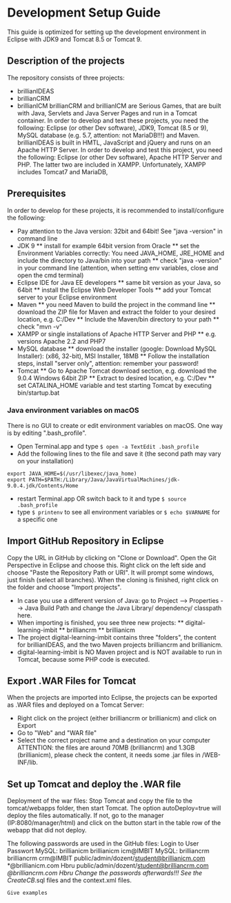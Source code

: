 # Development Setup Guide

This guide is optimized for setting up the development environment in Eclipse with JDK9 and Tomcat 8.5 or Tomcat 9.

## Description of the projects

The repository consists of three projects:
* brillianIDEAS
* brillianCRM
* brillianICM
brillianCRM and brillianICM are Serious Games, that are built with Java, Servlets and Java Server Pages and run in a Tomcat container. In order to develop and test these projects, you need the following: Eclipse (or other Dev software), JDK9, Tomcat (8.5 or 9), MySQL database (e.g. 5.7, attention: not MariaDB!!!) and Maven.
brillianIDEAS is built in HMTL, JavaScript and jQuery and runs on an Apache HTTP Server. In order to develop and test this project, you need the following: Eclipse (or other Dev software), Apache HTTP Server and PHP. The latter two are included in XAMPP.
Unfortunately, XAMPP includes Tomcat7 and MariaDB, 


## Prerequisites

In order to develop for these projects, it is recommended to install/configure the following:
* Pay attention to the Java version: 32bit and 64bit! See "java -version" in command line
* JDK 9
** install for example 64bit version from Oracle
** set the Environment Variables correctly: You need JAVA_HOME, JRE_HOME and include the directory to Java/bin into your path
** check "java -version" in your command line (attention, when setting env variables, close and open the cmd terminal)
* Eclipse IDE for Java EE developers 
** same bit version as your Java, so 64bit
** install the Eclipse Web Developer Tools
** add your Tomcat server to your Eclipse environment
* Maven 
** you need Maven to build the project in the command line
** download the ZIP file for Maven and extract the folder to your desired location, e.g. C:/Dev
** Include the Maven/bin directory to your path
** check "mvn -v"
* XAMPP or single installations of Apache HTTP Server and PHP
** e.g. versions Apache 2.2 and PHP7
* MySQL database
** download the installer (google: Download MySQL Installer): (x86, 32-bit), MSI Installer, 18MB
** Follow the installation steps, install "server only", attention: remember your password!
* Tomcat
** Go to Apache Tomcat download section, e.g. download the 9.0.4 Windows 64bit ZIP
** Extract to desired location, e.g. C:/Dev
** set CATALINA_HOME variable and test starting Tomcat by executing bin/startup.bat 

### Java environment variables on macOS

There is no GUI to create or edit environment variables on macOS. One way is by editing ".bash_profile".
* Open Terminal.app and type `$ open -a TextEdit .bash_profile`
* Add the following lines to the file and save it (the second path may vary on your installation)
```
export JAVA_HOME=$(/usr/libexec/java_home)
export PATH=$PATH:/Library/Java/JavaVirtualMachines/jdk-9.0.4.jdk/Contents/Home
```
* restart Terminal.app OR switch back to it and type `$ source .bash_profile`
* type `$ printenv` to see all environment variables or `$ echo $VARNAME` for a specific one

## Import GitHub Repository in Eclipse

Copy the URL in GitHub by clicking on "Clone or Download". Open the Git Perspective in Eclipse and choose this. Right click on the left side and choose "Paste the Repository Path or URI". It will prompt some windows, just finish (select all branches).
When the cloning is finished, right click on the folder and choose "Import projects". 
* In case you use a different version of Java: go to Project --> Properties --> Java Build Path and change the Java Library/ dependency/ classpath here.
* When importing is finished, you see three new projects:
** digital-learning-imbit
** brilliancrm
** brillianicm
* The project digital-learning-imbit contains three "folders", the content for brillianIDEAS, and the two Maven projects brilliancrm and brillianicm.
* digital-learning-imbit is NO Maven project and is NOT available to run in Tomcat, because some PHP code is executed.

## Export .WAR Files for Tomcat

When the projects are imported into Eclipse, the projects can be exported as .WAR files and deployed on a Tomcat Server:
* Right click on the project (either brilliancrm or brillianicm) and click on Export
* Go to "Web" and "WAR file"
* Select the correct project name and a destination on your computer
ATTENTION: the files are around 70MB (brilliancrm) and 1.3GB (brillianicm), please check the content, it needs some .jar files in /WEB-INF/lib.

## Set up Tomcat and deploy the .WAR file


Deployment of the war files: Stop Tomcat and copy the file to the tomcat/webapps folder, then start Tomcat. The option autoDeploy=true will deploy the files automatically. If not, go to the manager (IP:8080/manager/html) and click on the button start in the table row of the webapp that did not deploy.

  		
The following passwords are used in the GitHub files:
Login to 	User						Passwort
MySQL: brillianicm		brillianicm					icm@IMBIT
MySQL: brilliancrm		brilliancrm					crm@IMBIT
public/admin/dozent/student@brillianicm.com		*@brillianicm.com			Hbru
public/admin/dozent/student@brilliancrm.com		*@brilliancrm.com			Hbru
Change the passwords afterwards!!! See the CreateCB*.sql files and the context.xml files.

		


```
Give examples
```
